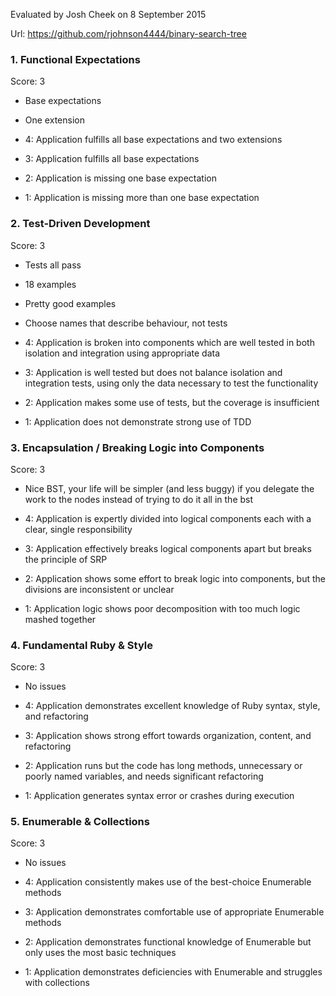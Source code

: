 Evaluated by Josh Cheek on 8 September 2015

Url: https://github.com/rjohnson4444/binary-search-tree

### 1. Functional Expectations

Score: 3

* Base expectations
* One extension

* 4: Application fulfills all base expectations and two extensions
* 3: Application fulfills all base expectations
* 2: Application is missing one base expectation
* 1: Application is missing more than one base expectation

### 2. Test-Driven Development

Score: 3

* Tests all pass
* 18 examples
* Pretty good examples
* Choose names that describe behaviour, not tests

* 4: Application is broken into components which are well tested in both isolation and integration using appropriate data
* 3: Application is well tested but does not balance isolation and integration tests, using only the data necessary to test the functionality
* 2: Application makes some use of tests, but the coverage is insufficient
* 1: Application does not demonstrate strong use of TDD

### 3. Encapsulation / Breaking Logic into Components

Score: 3

* Nice BST, your life will be simpler (and less buggy) if you delegate the work to the nodes instead of trying to do it all in the bst

* 4: Application is expertly divided into logical components each with a clear, single responsibility
* 3: Application effectively breaks logical components apart but breaks the principle of SRP
* 2: Application shows some effort to break logic into components, but the divisions are inconsistent or unclear
* 1: Application logic shows poor decomposition with too much logic mashed together

### 4. Fundamental Ruby & Style

Score: 3

* No issues

* 4:  Application demonstrates excellent knowledge of Ruby syntax, style, and refactoring
* 3:  Application shows strong effort towards organization, content, and refactoring
* 2:  Application runs but the code has long methods, unnecessary or poorly named variables, and needs significant refactoring
* 1:  Application generates syntax error or crashes during execution

### 5. Enumerable & Collections

Score: 3

* No issues

* 4: Application consistently makes use of the best-choice Enumerable methods
* 3: Application demonstrates comfortable use of appropriate Enumerable methods
* 2: Application demonstrates functional knowledge of Enumerable but only uses the most basic techniques
* 1: Application demonstrates deficiencies with Enumerable and struggles with collections

